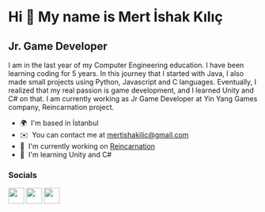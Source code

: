 Hi 👋 My name is Mert İshak Kılıç
=================================

Jr. Game Developer
------------------

I am in the last year of my Computer Engineering education. I have been learning coding for 5 years. In this journey that I started with Java, I also made small projects using Python, Javascript and C languages. Eventually, I realized that my real passion is game development, and I learned Unity and C# on that. I am currently working as Jr Game Developer at Yin Yang Games company, Reincarnation project.

* 🌍  I'm based in İstanbul
* ✉️  You can contact me at [mertishakilic@gmail.com](mailto:mertishakilic@gmail.com)
* 🚀  I'm currently working on [Reincarnation](http://reincarnationgame.io)
* 🧠  I'm learning Unity and C#


### Socials

<p align="left"> <a href="https://discord.com/users/mertiq#7723" target="_blank" rel="noreferrer"><img src="https://raw.githubusercontent.com/danielcranney/readme-generator/main/public/icons/socials/discord.svg" width="32" height="32" /></a> <a href="https://www.github.com/Mertiq" target="_blank" rel="noreferrer"><img src="https://raw.githubusercontent.com/danielcranney/readme-generator/main/public/icons/socials/github.svg" width="32" height="32" /></a> <a href="https://www.linkedin.com/in/mertiq" target="_blank" rel="noreferrer"><img src="https://raw.githubusercontent.com/danielcranney/readme-generator/main/public/icons/socials/linkedin.svg" width="32" height="32" /></a></p>
